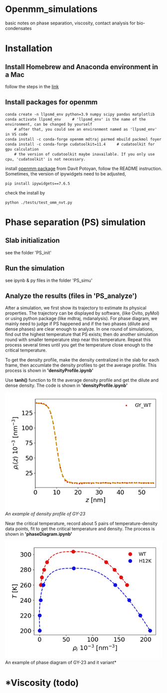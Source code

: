 # Openmm_simulations
basic notes on phase separation, viscosity, contact analysis for bio-condensates

# Installation
## Install Homebrew and Anaconda environment in a Mac
follow the steps in the [link](https://gist.github.com/ryanorsinger/7d89ad58901b5590ec3e1f23d7b9f887)
## Install packages for openmm
```
conda create -n llpsmd_env python=3.9 numpy scipy pandas matplotlib
conda activate llpsmd_env     # 'llpsmd_env' is the name of the environment, can be changed by yourself
    # after that, you could see an environment named as 'llpsmd_env' in VS code
conda install -c conda-forge openmm mdtraj parmed mbuild packmol foyer
conda install -c conda-forge cudatoolkit=11.4     # cudatoolkit for gpu calculation
    # the version of cudatoolkit maybe inavailable. If you only use cpu, 'cudatoolkit' is not necessary.
```
install [openmm package](https://github.com/PotoyanGroup/llpsmd) from Davit Potoyan, follow the README instruction.
Sometimes, the version of ipywidgets need to be adjusted,
```
pip install ipywidgets==7.6.5  
```
check the install by
```
python ./tests/test_omm_nvt.py
```

# Phase separation (PS) simulation

## Slab initialization
see the folder 'PS_init'

## Run the simulation
see ipynb & py files in the folder 'PS_simu'

## Analyze the results (files in 'PS_analyze')
After a simulation, we first show its trajectory to estimate its physical properties. The trajectory can be displayed by software, (like Ovito, pyMol) or using python package (like mdtraj, mdanalysis). 
For phase diagram, we mainly need to judge if PS happened and if the two phases (dilute and dense phases) are clear enough to analyze. In one round of simulations, find out the highest temperature that PS exists; then do another simulation round with smaller temperature step near this temperature. Repeat this process several times until you get the temperature close enough to the critical temperature.

To get the density profile, make the density centralized in the slab for each frame, then accumlate the density profiles to get the average profile. This process is shown in **'densityProfile.ipynb'**

Use **tanh()** function to fit the average density profile and get the dilute and dense density. The code is shown in **'densityProfile.ipynb'**

![densProf](https://github.com/Albizzia90/openmm_simulations/blob/main/PS_analyze/densZ_fit.png?raw=true)
*An example of density profile of GY-23*

Near the critical temperature, record about 5 pairs of temperature-density data points, fit to get the critical temperature and density. The process is shown in **'phaseDiagram.ipynb'**

![phaseDiag](https://github.com/Albizzia90/openmm_simulations/blob/main/PS_analyze/phaseDiag_dens.png?raw=true)
An example of phase diagram of GY-23 and it variant*

# *Viscosity (todo)


